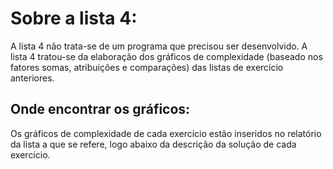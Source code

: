 # Sobre a lista 4:
A lista 4 não trata-se de um programa que precisou ser desenvolvido. A lista 4 tratou-se da elaboração dos gráficos de complexidade (baseado nos fatores somas, atribuições e comparações) das listas de exercício anteriores.

## Onde encontrar os gráficos:
Os gráficos de complexidade de cada exercício estão inseridos no relatório da lista a que se refere, logo abaixo da descrição da solução de cada exercício.